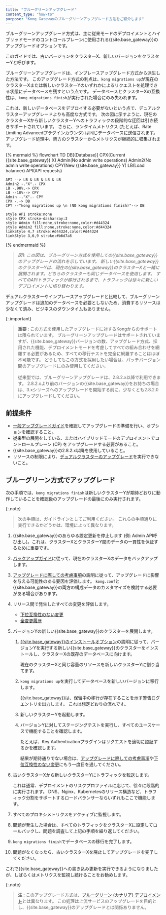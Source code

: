 ```yaml
---
title: "ブルーグリーンアップグレード"
content_type: "how-to"
purpose: "Kong Gatewayのブルーグリーンアップグレード方法をご紹介します"
---
```

ブルーグリーンアップグレード方式は、主に従来モードのデプロイメントとハイブリッドモードのコントロールプレーンに使用される{{site.base_gateway}}のアップグレードオプションです。

このガイドでは、古いバージョンをクラスターX、新しいバージョンをクラスターYと呼びます。

ブルーグリーンアップグレードは、インプレースアップグレード方式から派生した方法です。
このアップグレード方式の利点は、`kong migrations up`が現在のクラスターXまたは新しいクラスターYのいずれかによるリクエストを処理できる状態にデータベースを残すという点です。
データベースとクラスターXの互換性は、`kong migrations finish`が実行された場合にのみ失われます。

これは、新しいデータベースをデプロイする必要がないという点で、デュアルクラスターアップグレードよりも高度な方式です。
次の図に示すように、現在のクラスターXから新しいクラスターYへのトラフィックの段階的な迂回は引き続きサポートされています。
さらに、ランタイムメトリクス \(たとえば、Rate Limiting Advancedプラグインカウンタ\) は同じデータベースに送信されます。
アップグレード処理中、両方のクラスターからメトリクスが継続的に収集されます。

{% mermaid %}
flowchart TD
    DB[(Database)]
    CPX(Current 
    {{site.base_gateway}} X)
    Admin(No admin 
    write operations)
    Admin2(No admin 
    write operations)
    CPY(New 
    {{site.base_gateway}} Y)
    LB(Load balancer)
    API(API requests)

    API --> LB & LB & LB & LB
    Admin2 -."X".- CPX
    LB -.90%.-> CPX
    LB --10%--> CPY
    Admin -."X".- CPY
    CPX -.-> DB
    CPY --"kong migrations up \n (NO kong migrations finish)"--> DB

    style API stroke:none
    style CPX stroke-dasharray:3
    style Admin fill:none,stroke:none,color:#d44324
    style Admin2 fill:none,stroke:none,color:#d44324
    linkStyle 4,7 stroke:#d44324,color:#d44324
    linkStyle 3,6,9 stroke:#b6d7a8
{% endmermaid %} 
> 
> *図1: この図は、ブルーグリーン方式を使用しての{{site.base_gateway}}のアップグレードの流れを示しています。*
> *新しい{{site.base_gateway}}のクラスターYは、現在の{{site.base_gateway}}のクラスターXと一緒に展開されます。どちらのクラスターも同じデータベースを使用します。*
> *すべてのAPIトラフィックが移行されるまで、トラフィックは徐々に新しいデプロイメントに切り替わります。* 

デュアルクラスターやインプレースアップグレードと比較して、ブルーグリーンアップグレードは追加のデータベースを必要としないため、消費するリソースは少なくて済み、ビジネスのダウンタイムもありません。

{:.important} 
> 
> **重要** : この方式を使用したアップグレードに対するKongからのサポートは限られています。
> ブルーグリーンアップグレードはサポートされていますが、{{site.base_gateway}}バージョンの数、アップグレード方式、採用された機能、デプロイメントモードを考慮してすべての組み合わせを網羅する必要があるため、すべての移行テストを完全に網羅することはほぼ不可能です。
> どうしてもこの方式を採用したい場合は、パッチバージョン間のアップグレードにのみ使用してください。
> <br><br>
> 従来型では、ブルーグリーンアップグレードは、2\.8\.2\.x以降で利用できます。
> 2\.8\.2\.xより前のバージョンの{{site.base_gateway}}をお持ちの場合は、3\.xシリーズへのアップグレードを開始する前に、少なくとも2\.8\.2\.0にアップグレードしてください。

前提条件
----

* [一般アップグレードガイド](/gateway/{{page.release}}/upgrade/)を確認してアップグレードの準備を行い、オプションを確認すること。
* 従来型の展開をしている、またはハイブリッドモードのデプロイメントでコントロールプレーン \(CP\) をアップグレードする必要があること。
* {{site.base_gateway}}の2\.8\.2\.x以降を使用していること。
* リソースの制限により、[デュアルクラスターのアップグレード](/gateway/{{page.release}}/upgrade/dual-cluster/)を実行できないこと。

ブルーグリーン方式でアップグレード
-----------------

次の手順では、`kong migrations finish`は新しいクラスターYが期待どおりに動作していることを確認後のアップグレードの最後にのみ実行されます。

{:.note} 
> 
> 次の手順は、ガイドラインとしてご利用ください。
> これらの手順通りに実行できるかどうかは、環境によって異なります。

1. {{site.base_gateway}}のあらゆる設定更新を停止します \(例: Admin API呼び出し\)。これは、クラスターXとクラスターY間のデータの一貫性を保証するために重要です。

2. [バックアップガイド](/gateway/{{page.release}}/upgrade/backup-and-restore/)に従って、現在のクラスターXのデータをバックアップします。

3. [アップグレードに際しての考慮事項](/gateway/{{page.release}}/upgrade/#preparation-upgrade-considerations/)の説明に従って、アップグレードに影響を与える可能性のある要因を評価します。
   `kong.conf`と{{site.base_gateway}}の両方の構成データのカスタマイズを検討する必要がある場合があります。

4. リリース間で発生したすべての変更を評価します。

   * [下位互換性のない変更](/gateway/{{page.release}}/breaking-changes/)
   * [全変更履歴](/gateway/changelog/)

5. バージョンYの新しい{{site.base_gateway}}のクラスターを展開します。

   1. [{{site.base_gateway}}のインストールオプション](/gateway/{{page.release}}/install/)の説明に従って、バージョンYを実行する新しい{{site.base_gateway}}のクラスターをインストールし、クラスターXの既存のデータベースに向けます。

      現在のクラスターXと同じ容量のリソースを新しいクラスターYに割り当てます。
   2. `kong migrations up`を実行してデータベースを新しいバージョンに移行します。

      
        {{site.base_gateway}}は、保留中の移行が存在することを示す警告ログエントリを出力します。
      これは想定どおりの流れです。
   3. 新しいクラスターYを起動します。

   4. バージョンYに対してステージングテストを実行し、すべてのユースケースで機能することを確認します。

      たとえば、Key Authenticationプラグインはリクエストを適切に認証するかを確認します。

      結果が期待通りでない場合は、[アップグレードに際しての考慮事項](/gateway/{{page.release}}/upgrade/#preparation-upgrade-considerations/)や[下位互換性のない変更](/gateway/{{page.release}}/breaking-changes/)にもう一度目を通してください。

6. 古いクラスターXから新しいクラスターYにトラフィックを転送します。

   これは通常、デプロイメントのリスクプロファイルに応じて、徐々に段階的に実行されます。
   DNS、Nginx、Kubernetesのリリース構造など、トラフィック分割をサポートするロードバランサーならいずれもここで機能します。
7. すべてのプロキシメトリクスをアクティブに監視します。

8. 問題が発生した場合は、すべてのトラフィックをクラスターXに設定してロールバックし、問題を調査して上記の手順を繰り返してください。

9. `kong migrations finish`でデータベースの移行を完了します。

10. 問題がなくなったら、古いクラスターXを廃止してアップグレードを完了してください。

これで{{site.base_gateway}}への書き込み更新を実行できるようになりましたが、しばらくはメトリクスを監視し続けることをお勧めします。

{:.note} 
> 
> **注** : このアップグレード方式は、[ブルーグリーン \(カナリア\) デプロイメント](/gateway/{{page.release}}/production/canary/)とは異なります。
> この処理は上流サービスのアップグレードを目的とし、{{site.base_gateway}}のアップグレードとは関係ありません。

